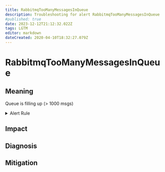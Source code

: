 ```yaml
---
title: RabbitmqTooManyMessagesInQueue
description: Troubleshooting for alert RabbitmqTooManyMessagesInQueue
#published: true
date: 2023-12-12T21:12:32.022Z
tags: LGTM
editor: markdown
dateCreated: 2020-04-10T18:32:27.079Z
---
```


# RabbitmqTooManyMessagesInQueue

## Meaning
[//]: # "Short paragraph that explains what the alert means"
Queue is filling up (> 1000 msgs)

<details>
  <summary>Alert Rule</summary>

  ```yaml
alert: RabbitmqTooManyMessagesInQueue
expr: rabbitmq_queue_messages_ready{queue="my-queue"} > 1000
for: 2m
labels:
    severity: warning
annotations:
    summary: RabbitMQ too many messages in queue (instance {{ $labels.instance }})
    description: |-
        Queue is filling up (> 1000 msgs)
          VALUE = {{ $value }}
          LABELS = {{ $labels }}
    runbook: https://github.com/srerun/prometheus-alerts/content/runbooks/RabbitmqTooManyMessagesInQueue

  ```
</details>


## Impact
[//]: # "What could / will happen if the alert is not addressed"



## Diagnosis
[//]: # "Steps to take to identify the cause of the problem"



## Mitigation
[//]: # "The steps necessary to resolve the alert"

